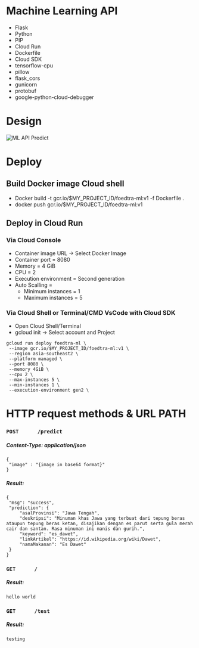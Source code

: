 # Machine Learning API

- Flask
- Python
- PIP
- Cloud Run
- Dockerfile
- Cloud SDK
- tensorflow-cpu
- pillow
- flask_cors
- gunicorn
- protobuf
- google-python-cloud-debugger

# Design

![ML API Predict](https://github.com/Foedtra/PROFILE-C22-PS209-Product-Based-Capstone/blob/main/CC/Google%20Cloud%20Foedtra%20Final%202%20_%20For%20Image%20Predict.png?raw=true)

# Deploy
## Build Docker image Cloud shell
- Docker build -t gcr.io/$MY_PROJECT_ID/foedtra-ml:v1 -f Dockerfile .
- docker push gcr.io/$MY_PROJECT_ID/foedtra-ml:v1

## Deploy in Cloud Run

### Via Cloud Console
- Container image URL -> Select Docker Image 
- Container port = 8080
- Memory = 4 GiB
- CPU = 2
- Execution environment = Second generation
- Auto Scalling = 
  - Minimum instances = 1
  - Maximum instances = 5

### Via Cloud Shell or Terminal/CMD VsCode with Cloud SDK

- Open Cloud Shell/Terminal
- gcloud init -> Select account and Project
```
gcloud run deploy foedtra-ml \
 --image gcr.io/$MY_PROJECT_ID/foedtra-ml:v1 \
 --region asia-southeast2 \
 --platform managed \
 --port 8080 \
 --memory 4GiB \
 --cpu 2 \
 --max-instances 5 \
 --min-instances 1 \
 --execution-environment gen2 \
 ```
 
 # HTTP request methods & URL PATH
 ### ```POST      /predict```
 ##### Content-Type: application/json
 ```
 {
  "image" : "{image in base64 format}"
 }
 ```
 ##### Result:
 ```
{
  "msg": "success",
  "prediction": {
      "asalProvinsi": "Jawa Tengah",
      "deskripsi": "Minuman khas Jawa yang terbuat dari tepung beras ataupun tepung beras ketan, disajikan dengan es parut serta gula merah cair dan santan. Rasa minuman ini manis dan gurih.",
      "keyword": "es_dawet",
      "linkArtikel": "https://id.wikipedia.org/wiki/Dawet",
      "namaMakanan": "Es Dawet"
  }
}
```

 ### ```GET      /```
 ##### Result:
 ```
hello world
```

 ### ```GET      /test```
 ##### Result:
 ```
testing
```
